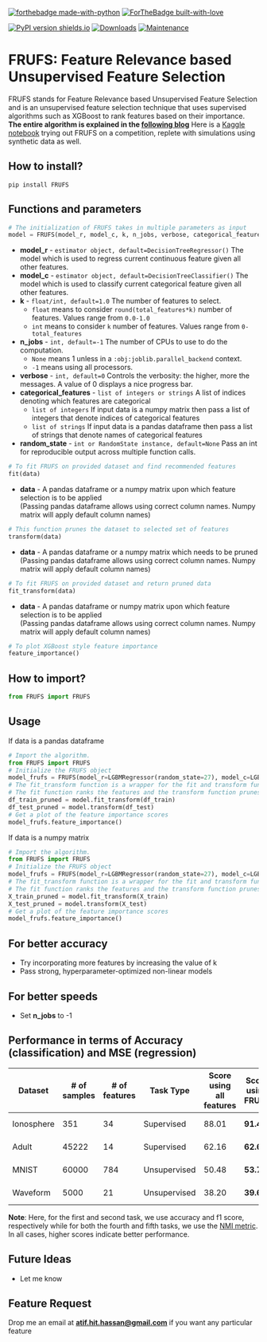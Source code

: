 [![forthebadge made-with-python](http://ForTheBadge.com/images/badges/made-with-python.svg)](https://www.python.org/)
[![ForTheBadge built-with-love](http://ForTheBadge.com/images/badges/built-with-love.svg)](https://github.com/atif-hassan/)

[![PyPI version shields.io](https://img.shields.io/pypi/v/FRUFS.svg)](https://pypi.python.org/pypi/FRUFS/)
[![Downloads](https://pepy.tech/badge/FRUFS)](https://pepy.tech/project/FRUFS)
[![Maintenance](https://img.shields.io/badge/Maintained%3F-yes-green.svg)](https://github.com/atif-hassan/FRUFS/commits)
# FRUFS: Feature Relevance based Unsupervised Feature Selection
FRUFS stands for Feature Relevance based Unsupervised Feature Selection and is an unsupervised feature selection technique that uses supervised algorithms such as XGBoost to rank features based on their importance. **The entire algorithm is explained in the [following blog](https://www.deepwizai.com/projects/how-to-perform-unsupervised-feature-selection-using-supervised-algorithms)** Here is a [Kaggle notebook](https://www.kaggle.com/code/marketneutral/frufs-unsupervised-selection/notebook) trying out FRUFS on a competition, replete with simulations using synthetic data as well.

## How to install?
```pip install FRUFS```

## Functions and parameters
```python
# The initialization of FRUFS takes in multiple parameters as input
model = FRUFS(model_r, model_c, k, n_jobs, verbose, categorical_features, random_state)
```
- **model_r** - `estimator object, default=DecisionTreeRegressor()` The model which is used to regress current continuous feature given all other features.
- **model_c** - `estimator object, default=DecisionTreeClassifier()` The model which is used to classify current categorical feature given all other features.
- **k** - `float/int, default=1.0` The number of features to select.
	- `float` means to consider `round(total_features*k)` number of features. Values range from `0.0-1.0`
	- `int` means to consider `k` number of features. Values range from `0-total_features`
- **n_jobs** - `int, default=-1` The number of CPUs to use to do the computation.
	- `None` means 1 unless in a `:obj:joblib.parallel_backend` context.
	- `-1` means using all processors.
- **verbose** - `int, default=0` Controls the verbosity: the higher, more the messages. A value of 0 displays a nice progress bar.
- **categorical_features** - `list of integers or strings` A list of indices denoting which features are categorical
	- `list of integers` If input data is a numpy matrix then pass a list of integers that denote indices of categorical features
	- `list of strings` If input data is a pandas dataframe then pass a list of strings that denote names of categorical features
- **random_state** - `int or RandomState instance, default=None` Pass an int for reproducible output across multiple function calls.

```python
# To fit FRUFS on provided dataset and find recommended features
fit(data)
```
- **data** - A pandas dataframe or a numpy matrix upon which feature selection is to be applied\
(Passing pandas dataframe allows using correct column names. Numpy matrix will apply default column names)

```python
# This function prunes the dataset to selected set of features
transform(data)
```
- **data** - A pandas dataframe or a numpy matrix which needs to be pruned\
(Passing pandas dataframe allows using correct column names. Numpy matrix will apply default column names)

```python
# To fit FRUFS on provided dataset and return pruned data
fit_transform(data)
```
- **data** - A pandas dataframe or numpy matrix upon which feature selection is to be applied\
(Passing pandas dataframe allows using correct column names. Numpy matrix will apply default column names)

```python
# To plot XGBoost style feature importance
feature_importance()
```

## How to import?
```python
from FRUFS import FRUFS
```

## Usage
If data is a pandas dataframe
```python
# Import the algorithm. 
from FRUFS import FRUFS
# Initialize the FRUFS object
model_frufs = FRUFS(model_r=LGBMRegressor(random_state=27), model_c=LGBMClassifier(random_state=27, class_weight="balanced"), categorical_features=categorical_features, k=13, n_jobs=-1, verbose=0, random_state=27)
# The fit_transform function is a wrapper for the fit and transform functions, individually.
# The fit function ranks the features and the transform function prunes the dataset to selected set of features
df_train_pruned = model.fit_transform(df_train)
df_test_pruned = model.transform(df_test)
# Get a plot of the feature importance scores
model_frufs.feature_importance()
```

If data is a numpy matrix
```python
# Import the algorithm. 
from FRUFS import FRUFS
# Initialize the FRUFS object
model_frufs = FRUFS(model_r=LGBMRegressor(random_state=27), model_c=LGBMClassifier(random_state=27, class_weight="balanced"), categorical_features=categorical_features, k=13, n_jobs=-1, verbose=0, random_state=27)
# The fit_transform function is a wrapper for the fit and transform functions, individually.
# The fit function ranks the features and the transform function prunes the dataset to selected set of features
X_train_pruned = model.fit_transform(X_train)
X_test_pruned = model.transform(X_test)
# Get a plot of the feature importance scores
model_frufs.feature_importance()
```

## For better accuracy
- Try incorporating more features by increasing the value of k
- Pass strong, hyperparameter-optimized non-linear models

## For better speeds
- Set **n_jobs** to -1

## Performance in terms of Accuracy (classification) and MSE (regression)
| Dataset | # of samples | # of features | Task Type | Score using all features | Score using FRUFS | # of features selected | % of features selected | Tutorial |
| --- | --- | --- |--- |--- |--- |--- |--- |--- |
| Ionosphere | 351 | 34 | Supervised | 88.01 | **91.45** | 24 | 70.5% | [tutorial here](https://github.com/atif-hassan/FRUFS/blob/main/tutorials/ionosphere_supervised-FRUFS.ipynb) |
| Adult | 45222 | 14 | Supervised | 62.16 | **62.65** | 13 | 92.8% | [tutorial here](https://github.com/atif-hassan/FRUFS/blob/main/tutorials/adult_supervised-FRUFS.ipynb) |
| MNIST | 60000 | 784 | Unsupervised | 50.48 | **53.70** | 329 | 42.0% | [tutorial here](https://github.com/atif-hassan/FRUFS/blob/main/tutorials/mnist_unsupervised-FRUFS.ipynb) |
| Waveform | 5000 | 21 | Unsupervised | 38.20 | **39.67** | 15 | 72.0% | [tutorial here](https://github.com/atif-hassan/FRUFS/blob/main/tutorials/waveform_unsupervised-FRUFS.ipynb) |

**Note**: Here, for the first and second task, we use accuracy and f1 score, respectively while for both the fourth and fifth tasks, we use the [NMI metric](https://scikit-learn.org/stable/modules/generated/sklearn.metrics.normalized_mutual_info_score.html). In all cases, higher scores indicate better performance.

## Future Ideas
- Let me know

## Feature Request
Drop me an email at **atif.hit.hassan@gmail.com** if you want any particular feature
